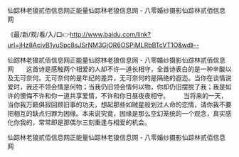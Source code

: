 仙踪林老狼贰佰信息网正能量仙踪林老狼信息网 - 八零婚纱摄影仙踪林贰佰信息网

《最/新/观/看/入/口👉http://www.baidu.com/link?url=jHz8AcivB1yuSpc8sJSrNM3GjOR6OSPiMLRbBTcVT1O&wd》--

仙踪林老狼贰佰信息网正能量仙踪林老狼信息网 - 八零婚纱摄影仙踪林贰佰信息网　　这首诗是感触两个相爱的人却不许一道长相守，全首诗表白的是一种辛酸以及无可奈何。无可奈何的是年纪的差异，无可奈何的是隔绝的遐迩。当你在谈情说爱时，我还不领会情是何物；当我仍旧领会情何以物，你却仍旧摆脱了我；我是如许的懊悔不许和你一道共享爱情，不许和你日昼夜夜相守。
　　当将来的一天，当你我万籁俱寂回顾旧事的功夫，想起那些如贼星般划过人命的恋情，请你我不要把相互的缺点归罪为因缘。本来说究竟，因缘是那么空幻笼统的一个观念，真实感化你我的，常常即是那偶尔三刻重逢与相爱的机会。





仙踪林老狼贰佰信息网正能量仙踪林老狼信息网 - 八零婚纱摄影仙踪林贰佰信息网
